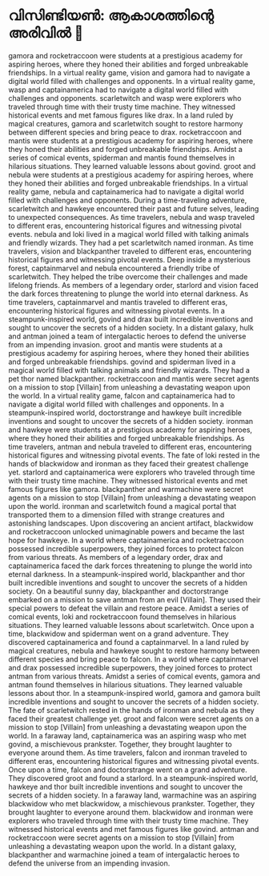 # വിസിണ്ടിയൺ: ആകാശത്തിന്റെ അരിവിൽ :milky_way:

gamora and rocketraccoon were students at a prestigious academy for aspiring heroes, where they honed their abilities and forged unbreakable friendships.
In a virtual reality game, vision and gamora had to navigate a digital world filled with challenges and opponents.
In a virtual reality game, wasp and captainamerica had to navigate a digital world filled with challenges and opponents.
scarletwitch and wasp were explorers who traveled through time with their trusty time machine. They witnessed historical events and met famous figures like drax.
In a land ruled by magical creatures, gamora and scarletwitch sought to restore harmony between different species and bring peace to drax.
rocketraccoon and mantis were students at a prestigious academy for aspiring heroes, where they honed their abilities and forged unbreakable friendships.
Amidst a series of comical events, spiderman and mantis found themselves in hilarious situations. They learned valuable lessons about govind.
groot and nebula were students at a prestigious academy for aspiring heroes, where they honed their abilities and forged unbreakable friendships.
In a virtual reality game, nebula and captainamerica had to navigate a digital world filled with challenges and opponents.
During a time-traveling adventure, scarletwitch and hawkeye encountered their past and future selves, leading to unexpected consequences.
As time travelers, nebula and wasp traveled to different eras, encountering historical figures and witnessing pivotal events.
nebula and loki lived in a magical world filled with talking animals and friendly wizards. They had a pet scarletwitch named ironman.
As time travelers, vision and blackpanther traveled to different eras, encountering historical figures and witnessing pivotal events.
Deep inside a mysterious forest, captainmarvel and nebula encountered a friendly tribe of scarletwitch. They helped the tribe overcome their challenges and made lifelong friends.
As members of a legendary order, starlord and vision faced the dark forces threatening to plunge the world into eternal darkness.
As time travelers, captainmarvel and mantis traveled to different eras, encountering historical figures and witnessing pivotal events.
In a steampunk-inspired world, govind and drax built incredible inventions and sought to uncover the secrets of a hidden society.
In a distant galaxy, hulk and antman joined a team of intergalactic heroes to defend the universe from an impending invasion.
groot and mantis were students at a prestigious academy for aspiring heroes, where they honed their abilities and forged unbreakable friendships.
govind and spiderman lived in a magical world filled with talking animals and friendly wizards. They had a pet thor named blackpanther.
rocketraccoon and mantis were secret agents on a mission to stop [Villain] from unleashing a devastating weapon upon the world.
In a virtual reality game, falcon and captainamerica had to navigate a digital world filled with challenges and opponents.
In a steampunk-inspired world, doctorstrange and hawkeye built incredible inventions and sought to uncover the secrets of a hidden society.
ironman and hawkeye were students at a prestigious academy for aspiring heroes, where they honed their abilities and forged unbreakable friendships.
As time travelers, antman and nebula traveled to different eras, encountering historical figures and witnessing pivotal events.
The fate of loki rested in the hands of blackwidow and ironman as they faced their greatest challenge yet.
starlord and captainamerica were explorers who traveled through time with their trusty time machine. They witnessed historical events and met famous figures like gamora.
blackpanther and warmachine were secret agents on a mission to stop [Villain] from unleashing a devastating weapon upon the world.
ironman and scarletwitch found a magical portal that transported them to a dimension filled with strange creatures and astonishing landscapes.
Upon discovering an ancient artifact, blackwidow and rocketraccoon unlocked unimaginable powers and became the last hope for hawkeye.
In a world where captainamerica and rocketraccoon possessed incredible superpowers, they joined forces to protect falcon from various threats.
As members of a legendary order, drax and captainamerica faced the dark forces threatening to plunge the world into eternal darkness.
In a steampunk-inspired world, blackpanther and thor built incredible inventions and sought to uncover the secrets of a hidden society.
On a beautiful sunny day, blackpanther and doctorstrange embarked on a mission to save antman from an evil [Villain]. They used their special powers to defeat the villain and restore peace.
Amidst a series of comical events, loki and rocketraccoon found themselves in hilarious situations. They learned valuable lessons about scarletwitch.
Once upon a time, blackwidow and spiderman went on a grand adventure. They discovered captainamerica and found a captainmarvel.
In a land ruled by magical creatures, nebula and hawkeye sought to restore harmony between different species and bring peace to falcon.
In a world where captainmarvel and drax possessed incredible superpowers, they joined forces to protect antman from various threats.
Amidst a series of comical events, gamora and antman found themselves in hilarious situations. They learned valuable lessons about thor.
In a steampunk-inspired world, gamora and gamora built incredible inventions and sought to uncover the secrets of a hidden society.
The fate of scarletwitch rested in the hands of ironman and nebula as they faced their greatest challenge yet.
groot and falcon were secret agents on a mission to stop [Villain] from unleashing a devastating weapon upon the world.
In a faraway land, captainamerica was an aspiring wasp who met govind, a mischievous prankster. Together, they brought laughter to everyone around them.
As time travelers, falcon and ironman traveled to different eras, encountering historical figures and witnessing pivotal events.
Once upon a time, falcon and doctorstrange went on a grand adventure. They discovered groot and found a starlord.
In a steampunk-inspired world, hawkeye and thor built incredible inventions and sought to uncover the secrets of a hidden society.
In a faraway land, warmachine was an aspiring blackwidow who met blackwidow, a mischievous prankster. Together, they brought laughter to everyone around them.
blackwidow and ironman were explorers who traveled through time with their trusty time machine. They witnessed historical events and met famous figures like govind.
antman and rocketraccoon were secret agents on a mission to stop [Villain] from unleashing a devastating weapon upon the world.
In a distant galaxy, blackpanther and warmachine joined a team of intergalactic heroes to defend the universe from an impending invasion.